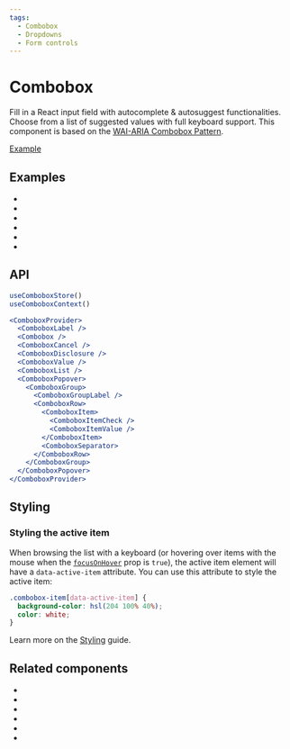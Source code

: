 ```yaml
---
tags:
  - Combobox
  - Dropdowns
  - Form controls
---
```


# Combobox

<div data-description>

Fill in a React input field with autocomplete &amp; autosuggest functionalities. Choose from a list of suggested values with full keyboard support. This component is based on the [WAI-ARIA Combobox Pattern](https://www.w3.org/WAI/ARIA/apg/patterns/combobox/).

</div>

<div data-tags></div>

<a href="../examples/combobox/index.react.tsx" data-playground>Example</a>

## Examples

<div data-cards="examples">

- [](/examples/combobox-filtering)
- [](/examples/combobox-filtering-integrated)
- [](/examples/combobox-animated)
- [](/examples/combobox-group)
- [](/examples/combobox-disclosure)
- [](/examples/combobox-links)

</div>

## API

```jsx
useComboboxStore()
useComboboxContext()

<ComboboxProvider>
  <ComboboxLabel />
  <Combobox />
  <ComboboxCancel />
  <ComboboxDisclosure />
  <ComboboxValue />
  <ComboboxList />
  <ComboboxPopover>
    <ComboboxGroup>
      <ComboboxGroupLabel />
      <ComboboxRow>
        <ComboboxItem>
          <ComboboxItemCheck />
          <ComboboxItemValue />
        </ComboboxItem>
        <ComboboxSeparator>
      </ComboboxRow>
    </ComboboxGroup>
  </ComboboxPopover>
</ComboboxProvider>
```

## Styling

### Styling the active item

When browsing the list with a keyboard (or hovering over items with the mouse when the [`focusOnHover`](/reference/combobox-item#focusonhover) prop is `true`), the active item element will have a `data-active-item` attribute. You can use this attribute to style the active item:

```css
.combobox-item[data-active-item] {
  background-color: hsl(204 100% 40%);
  color: white;
}
```

Learn more on the [Styling](/guide/styling) guide.

## Related components

<div data-cards="components">

- [](/components/button)
- [](/components/dialog)
- [](/components/form)
- [](/components/menu)
- [](/components/select)
- [](/components/composite)

</div>
